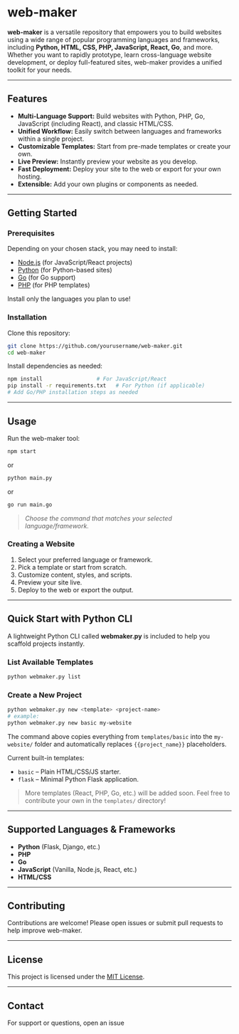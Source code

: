# web-maker

**web-maker** is a versatile repository that empowers you to build websites using a wide range of popular programming languages and frameworks, including **Python, HTML, CSS, PHP, JavaScript, React, Go**, and more. Whether you want to rapidly prototype, learn cross-language website development, or deploy full-featured sites, web-maker provides a unified toolkit for your needs.

---

## Features

- **Multi-Language Support:** Build websites with Python, PHP, Go, JavaScript (including React), and classic HTML/CSS.
- **Unified Workflow:** Easily switch between languages and frameworks within a single project.
- **Customizable Templates:** Start from pre-made templates or create your own.
- **Live Preview:** Instantly preview your website as you develop.
- **Fast Deployment:** Deploy your site to the web or export for your own hosting.
- **Extensible:** Add your own plugins or components as needed.

---

## Getting Started

### Prerequisites

Depending on your chosen stack, you may need to install:

- [Node.js](https://nodejs.org/) (for JavaScript/React projects)
- [Python](https://python.org/) (for Python-based sites)
- [Go](https://golang.org/) (for Go support)
- [PHP](https://www.php.net/) (for PHP templates)

Install only the languages you plan to use!

### Installation

Clone this repository:

```bash
git clone https://github.com/yourusername/web-maker.git
cd web-maker
```

Install dependencies as needed:

```bash
npm install                 # For JavaScript/React
pip install -r requirements.txt   # For Python (if applicable)
# Add Go/PHP installation steps as needed
```

---

## Usage

Run the web-maker tool:

```bash
npm start
```
or
```bash
python main.py
```
or
```bash
go run main.go
```

> _Choose the command that matches your selected language/framework._

### Creating a Website

1. Select your preferred language or framework.
2. Pick a template or start from scratch.
3. Customize content, styles, and scripts.
4. Preview your site live.
5. Deploy to the web or export the output.

---

## Quick Start with Python CLI

A lightweight Python CLI called **webmaker.py** is included to help you scaffold projects instantly.

### List Available Templates

```bash
python webmaker.py list
```

### Create a New Project

```bash
python webmaker.py new <template> <project-name>
# example:
python webmaker.py new basic my-website
```

The command above copies everything from `templates/basic` into the `my-website/` folder and automatically replaces `{{project_name}}` placeholders.

Current built-in templates:

- `basic` – Plain HTML/CSS/JS starter.
- `flask` – Minimal Python Flask application.

> More templates (React, PHP, Go, etc.) will be added soon. Feel free to contribute your own in the `templates/` directory!

---

## Supported Languages & Frameworks

- **Python** (Flask, Django, etc.)
- **PHP**
- **Go**
- **JavaScript** (Vanilla, Node.js, React, etc.)
- **HTML/CSS**

---

## Contributing

Contributions are welcome! Please open issues or submit pull requests to help improve web-maker.

---

## License

This project is licensed under the [MIT License](LICENSE).

---

## Contact

For support or questions, open an issue
